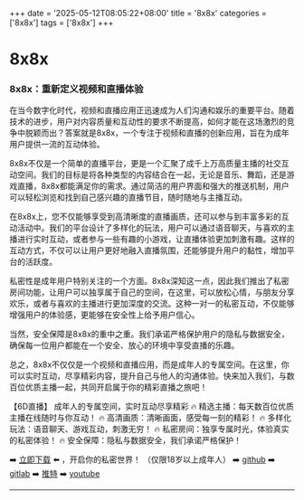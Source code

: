 +++
date = '2025-05-12T08:05:22+08:00'
title = '8x8x'
categories = ['8x8x']
tags = ['8x8x']
+++

# 8x8x

### 8x8x：重新定义视频和直播体验

在当今数字化时代，视频和直播应用正迅速成为人们沟通和娱乐的重要平台。随着技术的进步，用户对内容质量和互动性的要求不断提高，如何才能在这场激烈的竞争中脱颖而出？答案就是8x8x，一个专注于视频和直播的创新应用，旨在为成年用户提供一流的互动体验。

8x8x不仅是一个简单的直播平台，更是一个汇聚了成千上万高质量主播的社交互动空间。我们的目标是将各种类型的内容结合在一起，无论是音乐、舞蹈，还是游戏直播，8x8x都能满足你的需求。通过简洁的用户界面和强大的推送机制，用户可以轻松浏览和找到自己感兴趣的直播节目，随时随地与主播互动。

在8x8x上，您不仅能够享受到高清晰度的直播画质，还可以参与到丰富多彩的互动活动中。我们的平台设计了多样化的玩法，用户可以通过语音聊天，与喜欢的主播进行实时互动，或者参与一些有趣的小游戏，让直播体验更加刺激有趣。这样的互动方式，不仅可以让用户更好地融入直播氛围，还能够提升用户的黏性，增加平台的活跃度。

私密性是成年用户特别关注的一个方面。8x8x深知这一点，因此我们推出了私密房间功能，让用户可以独享属于自己的空间，在这里，可以放松心情，与朋友分享欢乐，或者与喜欢的主播进行更加深度的交流。这种一对一的私密互动，不仅能够增强用户的体验感，更能够在安全性上给予用户信心。

当然，安全保障是8x8x的重中之重。我们承诺严格保护用户的隐私与数据安全，确保每一位用户都能在一个安全、放心的环境中享受直播的乐趣。

总之，8x8x不仅仅是一个视频和直播应用，而是成年人的专属空间。在这里，你可以实时互动，尽享精彩内容，提升自己与他人的沟通体验。快来加入我们，与数百位优质主播一起，共同开启属于你的精彩直播之旅吧！

【6D直播】
成年人的专属空间，实时互动尽享精彩
🔥 精选主播：每天数百位优质主播在线随时与你互动！
🔥 高清画质：清晰画面，感受每一刻的精彩！
🔥 多样化玩法：语音聊天、游戏互动，刺激无穷！
🔥 私密房间：独享专属时光，体验真实的私密体验！
🔥 安全保障：隐私与数据安全，我们承诺严格保护！

➡️ [立即下载](https://down123.s3.ap-east-1.amazonaws.com/index.html?channelCode=blog) ⬅️ ，开启你的私密世界！
（仅限18岁以上成年人）
➡️ [github](https://aldult-live.github.io/)
➡️ [gitlab](https://seo-09598d.gitlab.io/)
➡️ [推特](https://x.com/wegame33)
➡️ [youtube](https://www.youtube.com/@6Dlive)

---
